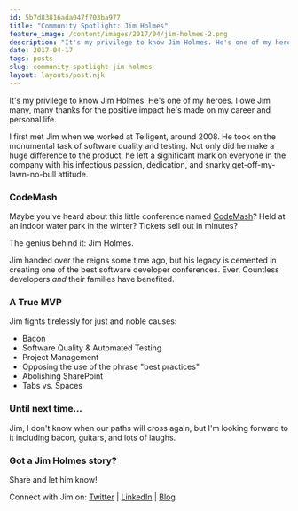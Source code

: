 ```yaml
---
id: 5b7d83816ada047f703ba977
title: "Community Spotlight: Jim Holmes"
feature_image: /content/images/2017/04/jim-holmes-2.png
description: "It's my privilege to know Jim Holmes. He's one of my heroes. I owe Jim many, many thanks for the positive impact he's made on my career and…"
date: 2017-04-17
tags: posts
slug: community-spotlight-jim-holmes
layout: layouts/post.njk
---
```


It's my privilege to know Jim Holmes. He's one of my heroes. I owe Jim many, many thanks for the positive impact he's made on my career and personal life.

I first met Jim when we worked at Telligent, around 2008. He took on the monumental task of software quality and testing. Not only did he make a huge difference to the product, he left a significant mark on everyone in the company with his infectious passion, dedication, and snarky get-off-my-lawn-no-bull attitude.

### CodeMash

Maybe you've heard about this little conference named [CodeMash](http://www.codemash.org/)? Held at an indoor water park in the winter? Tickets sell out in minutes?

The genius behind it: Jim Holmes.

Jim handed over the reigns some time ago, but his legacy is cemented in creating one of the best software developer conferences. Ever. Countless developers _and_ their families have benefited.

### A True MVP

Jim fights tirelessly for just and noble causes:

* Bacon
* Software Quality & Automated Testing
* Project Management
* Opposing the use of the phrase "best practices"
* Abolishing SharePoint
* Tabs vs. Spaces

### Until next time...

Jim, I don't know when our paths will cross again, but I'm looking forward to it including bacon, guitars, and lots of laughs.

### Got a Jim Holmes story?

Share and let him know!

Connect with Jim on: [Twitter](https://twitter.com/ajimholmes) | [LinkedIn](https://linkedin.com/in/jim-holmes) | [Blog](http://frazzleddad.blogspot.com/)
